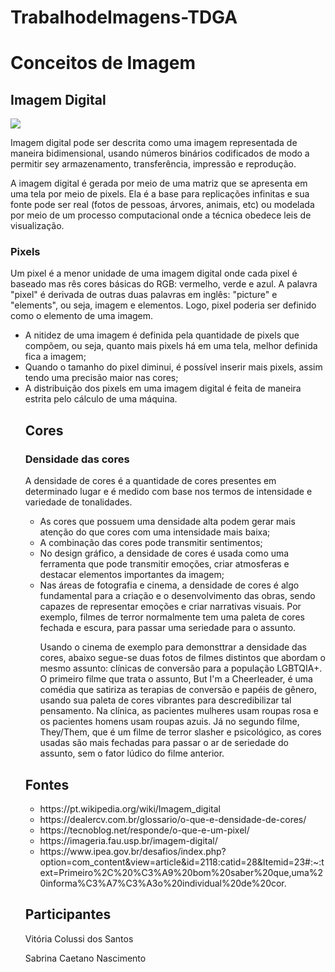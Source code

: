 # TrabalhodeImagens-TDGA
<h1>Conceitos de Imagem</h1>
<h2>Imagem Digital</h2>
<img src ="C:\Users\Casa\Desktop\img">
<p>Imagem digital pode ser descrita como uma imagem  representada de maneira bidimensional, usando números binários codificados de modo a permitir sey armazenamento, transferência, impressão e reprodução.</p>
<p>A imagem digital é gerada por meio de uma matriz que se apresenta em uma tela por meio de pixels. Ela é a base para replicações infinitas e sua fonte pode ser real (fotos de pessoas, árvores, animais, etc) ou modelada por meio de um processo computacional onde a técnica obedece leis de visualização.</p>
<h3>Pixels</h3>
<p> Um pixel é a menor unidade de uma imagem digital onde cada pixel é baseado mas rês cores básicas do RGB: vermelho, verde e azul. A palavra "pixel" é derivada de outras duas palavras em inglês: "picture" e "elements", ou seja, imagem e elementos. Logo, pixel poderia ser definido como o elemento de uma imagem.</p>
<ul>
  <li>A nitidez de uma imagem é definida pela quantidade de pixels que compõem, ou seja, quanto mais pixels há em uma tela, melhor definida fica a imagem;</li>
  <li>Quando o tamanho do pixel diminui, é possível inserir mais pixels, assim tendo uma precisão maior nas cores;</li>
  <li>A distribuição dos pixels em uma imagem digital é feita de maneira estrita pelo cálculo de uma máquina.</li>













<h2>Cores</h2>
<h3>Densidade das cores</h3>
<p>A densidade de cores é a quantidade de cores presentes em determinado lugar e é medido com base nos termos de intensidade e variedade de tonalidades.</p>
<ul>
    <li>As cores que possuem uma densidade alta podem gerar mais atenção do que cores com uma intensidade mais baixa;</li>
    <li>A combinação das cores pode transmitir sentimentos;</li>
    <li>No design gráfico, a densidade de cores é usada como uma ferramenta que pode transmitir emoções, criar atmosferas e destacar elementos importantes da imagem;</li>
    <li>Nas áreas de fotografia e cinema, a densidade de cores é algo fundamental para a criação e o desenvolvimento das obras, sendo capazes de representar emoções e criar narrativas visuais. Por exemplo, filmes de terror normalmente tem uma paleta de cores fechada e escura, para passar uma seriedade para o assunto.</li>
  <p>Usando o cinema de exemplo para demonsttrar a densidade das cores, abaixo segue-se duas fotos de filmes distintos que abordam o mesmo assunto: clínicas de conversão para a população LGBTQIA+. O primeiro filme que trata o assunto, But I'm a Cheerleader, é uma comédia que satiriza as terapias de conversão e papéis de gênero, usando sua paleta de cores vibrantes para descredibilizar tal pensamento. Na clínica, as pacientes mulheres usam roupas rosa e os pacientes homens usam roupas azuis. Já no segundo filme, They/Them, que é um filme de terror slasher e psicológico, as cores usadas são mais fechadas para passar o ar de seriedade do assunto, sem o fator lúdico do filme anterior.</p>
</ul>


<h2>Fontes</h2>
<ul>
  <li>https://pt.wikipedia.org/wiki/Imagem_digital</li>
  <li>https://dealercv.com.br/glossario/o-que-e-densidade-de-cores/</li>
  <li>https://tecnoblog.net/responde/o-que-e-um-pixel/</li>
  <li>https://imageria.fau.usp.br/imagem-digital/</li>
  <li>https://www.ipea.gov.br/desafios/index.php?option=com_content&view=article&id=2118:catid=28&Itemid=23#:~:text=Primeiro%2C%20%C3%A9%20bom%20saber%20que,uma%20informa%C3%A7%C3%A3o%20individual%20de%20cor.</li>
</ul>

<h2>Participantes</h2>
<p>Vitória Colussi dos Santos</p>
<p>Sabrina Caetano Nascimento</p>
